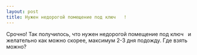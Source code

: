 ```yaml
---
layout: post 
title: Нужен недорогой помещение под ключ ‌ ‌ ! 
--- 
```

Срочно! Так получилось, что нужен недорогой помещение под ключ ‌ ‌ и желательно как можно скорее, максимум 2-3 дня подожду. Где взять можно?